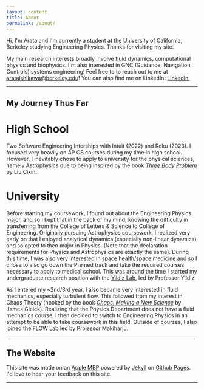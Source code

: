 ```yaml
---
layout: content
title: About
permalink: /about/
---
```

Hi, I'm Arata and I'm currently a student at the University of California, Berkeley studying Engineering Physics. Thanks for visiting my site.

My main research interests broadly involve fluid dynamics, computational physics and biophysics. I'm also interested in GNC (Guidance, Navigation, Controls) systems engineering! Feel free to to reach out to me at arataishikawa@berkeley.edu!
You can also find me on LinkedIn: <a href="https://www.linkedin.com/arataishikawa" data-network="LinkedIn" data-proofer-ignore>LinkedIn.</a>

----
## My Journey Thus Far

# High School
Two Software Engineering Interships with Intuit (2022) and Roku (2023). I focused very heavily on AP CS courses during my time in high school. However, I inevitably chose to apply to university for the physical sciences, namely Astrophysics due to being inspired by the book [*Three Body Problem*](https://en.wikipedia.org/wiki/The_Three-Body_Problem_(novel)) by Liu Cixin.

# University
Before starting my coursework, I found out about the Engineering Physics major, and so I kept that in the back of my mind, knowing the difficulty in transferring from the College of Letters & Science to College of Engineering. Originally pursuing Astrophysics coursework, I realized very early on that I enjoyed analytical dynamics (especially non-linear dynamics) and so opted to then major in Physics. (Note that the declaration requirements for Physics and Astrophysics are exactly the same). During this time, I was also very interested in space health/space medicine and so I chose to also go down the Premed track and take the required courses necessary to apply to medical school. This was around the time I started my undergraduate research position with the [Yildiz Lab](https://www.yildizlab.org/), led by Professor Yildiz.

As I entered my ~2nd/3rd year, I also became very interested in fluid mechanics, especially turbulent flow. This followed from my interest in Chaos Theory (hooked by the book [*Chaos: Making a New Science*](https://en.wikipedia.org/wiki/Chaos:_Making_a_New_Science) by James Gleick). Realizing that the Physics Department does not have a fluid mechanics course, I then decided to switch to Engineering Physics in an attempt to be able to take coursework in this field. Outside of courses, I also joined the [FLOW Lab](https://flow.berkeley.edu/) led by Projessor Makiharju.

----

## The Website
This site was made on an [Apple MBP](https://www.apple.com/) powered by [Jekyll](https://jekyllrb.com) on [Github Pages](https://pages.github.com).
I'd love to hear your feedback on this site.

----
<!-- 
## Etcetera

- [Instagram](https://www.instagram.com/) for 📸
- [Facebook](https://www.facebook.com/) for 🕺

-->